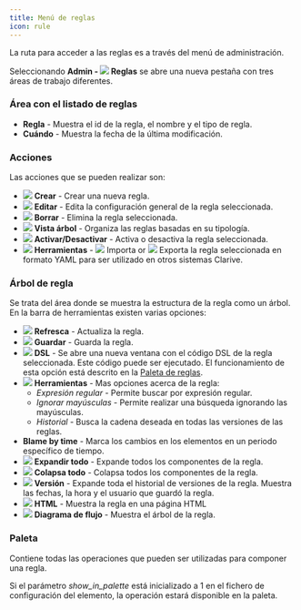```yaml
---
title: Menú de reglas
icon: rule
---
```


La ruta para acceder a las reglas es a través del menú de administración.

Seleccionando  **Admin - <img src="/static/images/icons/rule.svg" /> Reglas** se abre una nueva pestaña con tres áreas de trabajo diferentes.

### Área con el listado de reglas

- **Regla** - Muestra el id de la regla, el nombre y el tipo de regla.
- **Cuándo** - Muestra la fecha de la última modificación.


### Acciones

Las acciones que se pueden realizar son:

- <img src="/static/images/icons/add.svg" /> **Crear** - Crear una nueva regla.
- <img src="/static/images/icons/edit.svg" /> **Editar** - Edita la configuración general de la regla seleccionada.
- <img src="/static/images/icons/delete.svg" /> **Borrar** - Elimina la regla seleccionada.
- <img src="/static/images/icons/catalog-folder.svg" /> **Vista árbol** - Organiza las reglas basadas en su tipología.
- <img src="/static/images/icons/restart_new.svg" /> **Activar/Desactivar** - Activa o desactiva la regla seleccionada.
- <img src="/static/images/icons/wrench.svg" /> **Herramientas** - <img src="/static/images/icons/import.svg" /> Importa or <img src="/
static/images/icons/export.svg" /> Exporta la regla seleccionada en formato YAML para ser utilizado en otros sistemas Clarive.


### Árbol de regla

Se trata del área donde se muestra la estructura de la regla como un árbol. En la barra de herramientas existen varias opciones:

- <img src="/static/images/icons/refresh.svg" /> **Refresca** - Actualiza la regla.
- <img src="/static/images/icons/save.svg" /> **Guardar** - Guarda la regla.
- <img src="/static/images/icons/edit.svg" /> **DSL** - Se abre una nueva ventana con el código DSL de la regla seleccionada. Este código puede ser ejecutado. El funcionamiento de esta opción está descrito en la [Paleta de reglas](rules/rule-menu).
- <img src="/static/images/icons/wrench.svg" /> **Herramientas** - Mas opciones acerca de la regla:
   - *Expresión regular* - Permite buscar por expresión regular.
   - *Ignorar mayúsculas* - Permite realizar una búsqueda ignorando las mayúsculas.
   - *Historial* -  Busca la cadena deseada en todas las versiones de las reglas.
- **Blame by time** - Marca los cambios en los elementos en un periodo específico de tiempo.
- <img src="/static/images/icons/expandall.svg" /> **Expandir todo** - Expande todos los componentes de la regla.
- <img src="/static/images/icons/collapseall.svg" /> **Colapsa todo** - Colapsa todos los componentes de la regla.
- <img src="/static/images/icons/slot.svg" /> **Versión** - Expande toda el historial de versiones de la regla. Muestra las fechas, la hora y el usuario que guardó la regla.
- <img src="/static/images/icons/html.svg" /> **HTML** - Muestra la regla en una página HTML
- <img src="/static/images/icons/workflow.svg" /> **Diagrama de flujo** - Muestra el árbol de la regla.


### Paleta

Contiene todas las operaciones que pueden ser utilizadas para componer una regla.

Si el parámetro *show_in_palette* está inicializado a 1 en el fichero de configuración
del elemento, la operación estará disponible en la paleta.